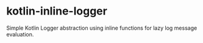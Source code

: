 # kotlin-inline-logger
Simple Kotlin Logger abstraction using inline functions for lazy log message evaluation.
